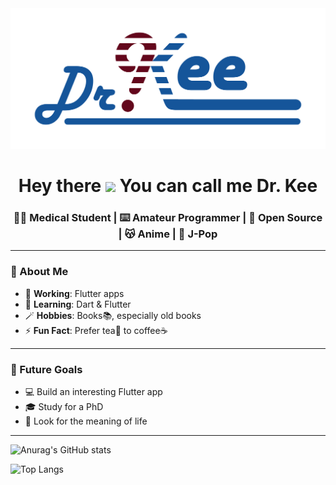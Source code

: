 <img src="https://github.com/derec30240/derec30240/blob/8f8a8b1e23410c1e6ea31d354db55a076de71edb/Dr_Kee.png">
<h1 align=center>Hey there <img src="https://media.giphy.com/media/WUlplcMpOCEmTGBtBW/giphy.gif" width="40px"> You can call me Dr. Kee</h1>
<h3 align=center>👨‍⚕️ Medical Student | ⌨️ Amateur Programmer | 🩵 Open Source | 😽 Anime | 🎸 J-Pop</h3>

---

### 🤔 About Me

- 🔭 **Working**: Flutter apps
- 🌱 **Learning**: Dart & Flutter
- 🪄 **Hobbies**: Books📚, especially old books
- ⚡ **Fun Fact**: Prefer tea🍵 to coffee☕

---

### 💪 Future Goals

- 💻 Build an interesting Flutter app
- 🎓 Study for a PhD
- 💭 Look for the meaning of life

---

![Anurag's GitHub stats](https://github-readme-stats.vercel.app/api?username=derec30240&theme=catppuccin_mocha&show_icons=true)

![Top Langs](https://github-readme-stats.vercel.app/api/top-langs/?username=derec30240&layout=donut)

